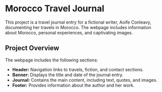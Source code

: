 # Morocco Travel Journal

This project is a travel journal entry for a fictional writer, Aoife Conleavy, documenting her travels in Morocco. The webpage includes information about Morocco, personal experiences, and captivating images.

## Project Overview

The webpage includes the following sections:

- **Header:** Navigation links to travels, fiction, and contact sections.
- **Banner:** Displays the title and date of the journal entry.
- **Journal:** Contains the main content, including text, quotes, and images.
- **Footer:** Provides information about the author and her work.
